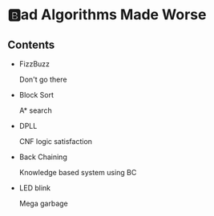 # :b:ad Algorithms Made Worse

## Contents

- FizzBuzz

   Don't go there

- Block Sort

   A\* search

- DPLL

   CNF logic satisfaction

- Back Chaining

   Knowledge based system using BC

- LED blink

   Mega garbage

